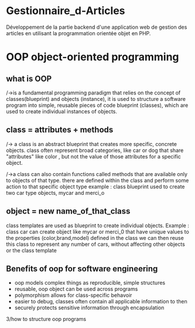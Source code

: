 # Gestionnaire_d-Articles
Développement de la partie backend d'une application web de gestion des articles en utilisant la programmation orientée objet en PHP.
# OOP  object-oriented programming

## what is OOP
/->is a fundamental programming paradigm that relies on the concept of classes(blueprint) and objects  (instance), it is used to structure a software program into simple, reusable pieces of code blueprint (classes), which are used to create individual instances of objects. 
## class = attributes + methods

/->  a class is an abstract blueprint that creates more specific, concrete objects. class often represent broad categories, like car or dog that share "attributes" like color , but not the value of those attributes for a specific object.

/->a class can also contain functions called methods that are available only to objects of that type. there are defined within the class and perform some action to that specific object type
example : 
class blueprint used to create two car type objects, mycar and merci_o 
 ## object = new name_of_that_class

class templates are used as blueprint to create individual objects. Example : class car can create object like mycar or merci_0  that have unique values to the properties (color,brand,model) defined in the class 
we can then reuse this class to represent any number of cars, without affecting other objects or the class template
## Benefits of oop for software engineering 

- oop models complex things as reproducible, simple structures 
- reusable, oop object can be used across programs 
- polymorphism allows for class-specific behavoir 
- easier to debug, classes  often contain all applicable information to then
- securely protects sensitive information through encapsulation 

3/how to structure oop programs

